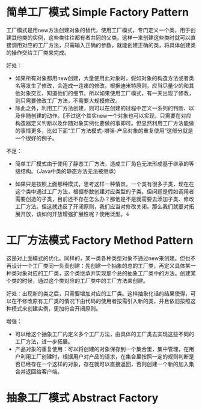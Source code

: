 # 简单工厂模式 Simple Factory Pattern

工厂模式是用new方法创建对象的替代，使用工厂模式，专门定义一个类，用于创建其他类的实例，这些类往往都有者共同的父类。这样一来创建这些类时就可以直接调用对应的工厂方法，只需输入正确的参数，就能创建正确的类，将具体创建类的操作交给工厂类来完成。

好处：

- 如果所有对象都用new创建，大量使用此对象时，假如对象的构造方法或者类名等发生了修改，会造成一连串的修改。根据迪米特原则，应当尽量少的和其他对象交互、知道他们的细节。所以如果使用工厂模式，有一天出现了修改，则只需要修改工厂方法，不需要大规模修改。
- 除此之外，利用工厂方法创建，则可以在创建的过程中定义一系列的判断、以及伴随创建的动作。【不过这个其实new一个对象也可以实现，只需要在对应构造器定义判断以及伴随对象实例化要做的事即可。但显然利用工厂方法能做的事情更多，比如下面“工厂方法模式-增强-产品对象的重复使用”这部分就是一个很好的例子。

不足：

- 简单工厂模式由于使用了静态工厂方法，造成工厂角色无法形成基于继承的等级结构。（Java中类的静态方法无法被继承）

- 如果只是按照上面那种模式，思考这样一种情景。一个类有很多子类，现在在这个类中通过工厂方法，根据参数创建对应类型的子类。但问题是假如调用者需要创造的子类，目前还不存在怎么办？那他是不是就需要去添加子类、修改工厂方法。但这就违反了开闭原则，我们应当对修改关闭。那么我们就要对拓展开放，该如何开放增强扩展性呢？使用泛型。↓

# 工厂方法模式 Factory Method Pattern

这是对上面模式的优化。同样的，某一类各种类型对象不通过new来创建。但也不再设计一个工厂类同一负责创建：先创建一个抽象的总的工厂类，再定义具体某一种类对象对应的工厂类，这个类继承并实现那个总的抽象工厂类中的方法。创建某个类的时候，通过这个类对应的工厂类中的工厂方法来创建。

好处：出现新的类之后，只需要增加对应的工厂类。这样抽象化话的结果使得，可以在不修改原有工厂类的情况下由代码的使用者按需引入新的类，并且依旧按照这种模式来创建实例，更加符合开闭原则。

增强：

- 可以给这个抽象工厂内定义多个工厂方法，由具体的工厂类去实现这些不同的工厂方法，进一步拓展。
- 产品对象的重复使用：可以将创建的对象保存到一个集合里，集中管理，在用户利用工厂创建时，根据用户对产品的请求，在集合里按照一定的规则判断是否已经存在一个这样的对象，存在就可以直接返回，否则创建一个新的加入集合并返回给客户端。

# 抽象工厂模式 Abstract Factory

